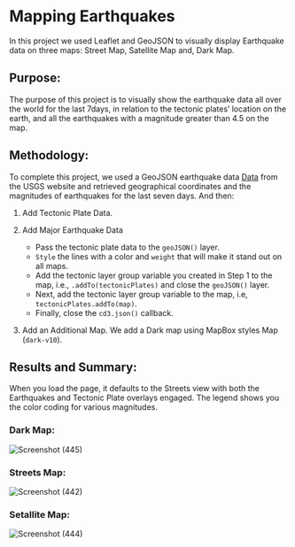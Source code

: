 # Mapping Earthquakes
In this project we used Leaflet and GeoJSON to visually display Earthquake data on three maps: Street Map, Satellite Map and, Dark Map.
## Purpose:
The purpose of this project is to visually show the earthquake data all over the world for the last 7days, in relation to the tectonic plates’ location on the earth, and all the earthquakes with a magnitude greater than 4.5 on the map. 
## Methodology:
To complete this project, we used a GeoJSON earthquake data [Data](https://earthquake.usgs.gov/earthquakes/feed/v1.0/summary/4.5_week.geojson) from the USGS website and retrieved geographical coordinates and the magnitudes of earthquakes for the last seven days. And then:
1.	Add Tectonic Plate Data.
2.	Add Major Earthquake Data
    -	Pass the tectonic plate data to the ```geoJSON()``` layer.
    -	```Style``` the lines with a color and ```weight``` that will make it stand out on all maps.
    -	Add the tectonic layer group variable you created in Step 1 to the map, i.e., ```.addTo(tectonicPlates)``` and close the ``` geoJSON() ``` layer.
    -	Next, add the tectonic layer group variable to the map, i.e, ``` tectonicPlates.addTo(map) ```. 
    -	Finally, close the ```cd3.json()``` callback.

3.	Add an Additional Map.
We add a Dark map using MapBox styles Map (```dark-v10```).
## Results and Summary:
When you load the page, it defaults to the Streets view with both the Earthquakes and Tectonic Plate overlays engaged. The legend shows you the color coding for various magnitudes.
### Dark Map:

![Screenshot (445)](https://user-images.githubusercontent.com/62036983/146489978-1b2934ca-d167-4cb6-b10e-1f19ac496248.png)

### Streets Map:

![Screenshot (442)](https://user-images.githubusercontent.com/62036983/146489938-be252881-b5ad-447d-a883-6f3283ed7138.png)

### Setallite Map:

![Screenshot (444)](https://user-images.githubusercontent.com/62036983/146490008-c5a3b9c6-5df3-4e02-8084-8fe1a3fd1531.png)

